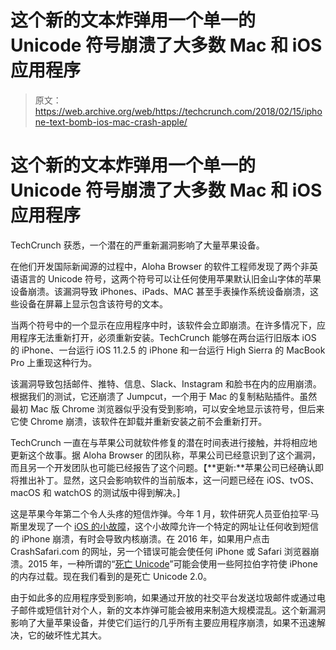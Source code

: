 # 这个新的文本炸弹用一个单一的 Unicode 符号崩溃了大多数 Mac 和 iOS 应用程序

> 原文：<https://web.archive.org/web/https://techcrunch.com/2018/02/15/iphone-text-bomb-ios-mac-crash-apple/>

# 这个新的文本炸弹用一个单一的 Unicode 符号崩溃了大多数 Mac 和 iOS 应用程序

TechCrunch 获悉，一个潜在的严重新漏洞影响了大量苹果设备。

在他们开发国际新闻源的过程中，Aloha Browser 的软件工程师发现了两个非英语语言的 Unicode 符号，这两个符号可以让任何使用苹果默认旧金山字体的苹果设备崩溃。该漏洞导致 iPhones、iPads、MAC 甚至手表操作系统设备崩溃，这些设备在屏幕上显示包含该符号的文本。

当两个符号中的一个显示在应用程序中时，该软件会立即崩溃。在许多情况下，应用程序无法重新打开，必须重新安装。TechCrunch 能够在两台运行旧版本 iOS 的 iPhone、一台运行 iOS 11.2.5 的 iPhone 和一台运行 High Sierra 的 MacBook Pro 上重现这种行为。

该漏洞导致包括邮件、推特、信息、Slack、Instagram 和脸书在内的应用崩溃。根据我们的测试，它还崩溃了 Jumpcut，一个用于 Mac 的复制粘贴插件。虽然最初 Mac 版 Chrome 浏览器似乎没有受到影响，可以安全地显示该符号，但后来它使 Chrome 崩溃，该软件在卸载并重新安装之前不会重新打开。

TechCrunch 一直在与苹果公司就软件修复的潜在时间表进行接触，并将相应地更新这个故事。据 Aloha Browser 的团队称，苹果公司已经意识到了这个漏洞，而且另一个开发团队也可能已经报告了这个问题。【**更新:**苹果公司已经确认即将推出补丁。显然，这只会影响软件的当前版本，这一问题已经在 iOS、tvOS、macOS 和 watchOS 的测试版中得到解决。]

这是苹果今年第二个令人头疼的短信炸弹。今年 1 月，软件研究人员亚伯拉罕·马斯里发现了一个 [iOS 的小故障](https://web.archive.org/web/20230324125435/https://techcrunch.com/2018/01/23/the-latest-ios-update-fixes-a-glitch-that-would-let-others-crash-your-phone-with-a-text-message/)，这个小故障允许一个特定的网址让任何收到短信的 iPhone 崩溃，有时会导致内核崩溃。在 2016 年，如果用户点击 CrashSafari.com 的网址，另一个错误可能会使任何 iPhone 或 Safari 浏览器崩溃。2015 年，一种所谓的“[死亡 Unicode](https://web.archive.org/web/20230324125435/https://www.cultofmac.com/324043/apple-confirms-imessage-bug-is-crashing-iphones/)”可能会使用一些阿拉伯字符使 iPhone 的内存过载。现在我们看到的是死亡 Unicode 2.0。

由于如此多的应用程序受到影响，如果通过开放的社交平台发送垃圾邮件或通过电子邮件或短信针对个人，新的文本炸弹可能会被用来制造大规模混乱。这个新漏洞影响了大量苹果设备，并使它们运行的几乎所有主要应用程序崩溃，如果不迅速解决，它的破坏性尤其大。